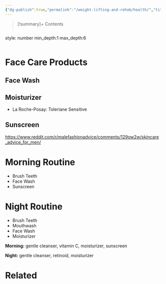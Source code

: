 ```yaml
---
{"dg-publish":true,"permalink":"/weight-lifting-and-rehab/health/","title":"Health"}
---
```



>[!summary]+ Contents
>```toc
style: number
min_depth:1
max_depth:6 
>```


# Face Care Products
## Face Wash

## Moisturizer
- La Roche-Posay: Toleriane Sensitive
## Sunscreen
https://www.reddit.com/r/malefashionadvice/comments/129ow2w/skincare_advice_for_men/


# Morning Routine
- Brush Teeth
- Face Wash
- Sunscreen

# Night Routine
- Brush Teeth
- Mouthwash
- Face Wash
- Moisturizer

**Morning:** gentle cleanser, vitamin C, moisturizer, sunscreen

**Night:** gentle cleanser, retinoid, moisturizer

# Related
